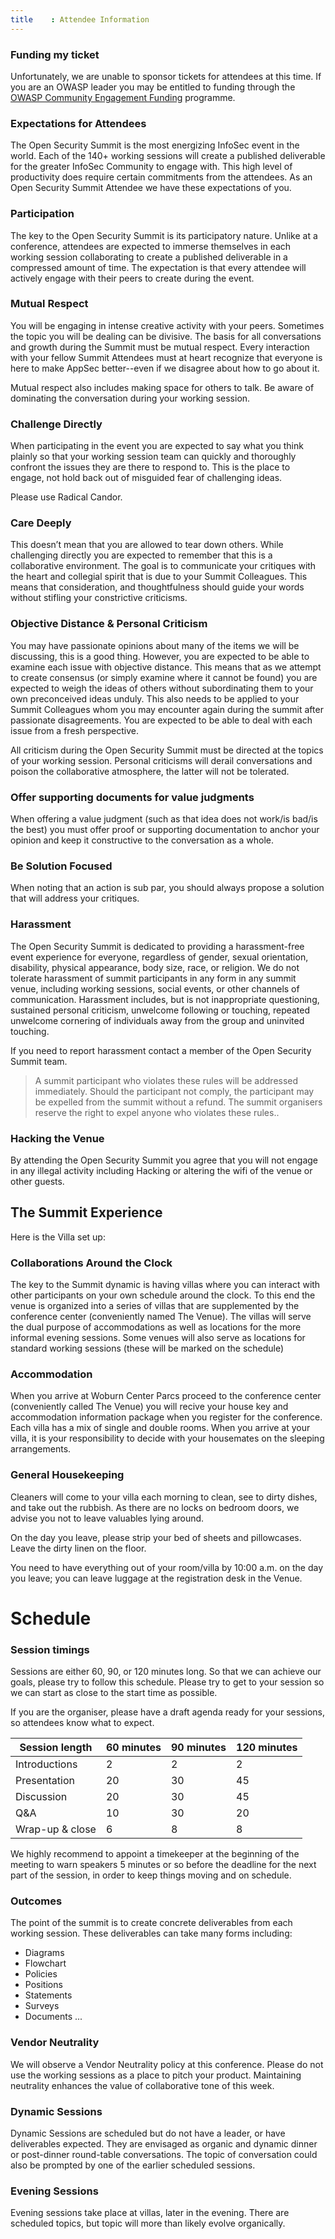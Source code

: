 ```yaml
---
title    : Attendee Information
---
```


### Funding my ticket

Unfortunately, we are unable to sponsor tickets for attendees at this time. If you are an OWASP leader you may be entitled to funding through the [OWASP Community Engagement Funding](https://www.owasp.org/index.php/Funding) programme. 

### Expectations for Attendees
 
The Open Security Summit is the most energizing InfoSec event in the world. Each of the 140+ working sessions will create a published deliverable for the greater InfoSec Community to engage with.  This high level of productivity does require certain commitments from the attendees.  As an Open Security Summit Attendee we have these expectations of you. 
 
### Participation 
 
The key to the Open Security Summit is its participatory nature.  Unlike at a conference, attendees are expected to immerse themselves in each working session collaborating to create a published deliverable in a compressed amount of time.  The expectation is that every attendee will actively engage with their peers to create during the event. 
 
### Mutual Respect
 
You will be engaging in intense creative activity with your peers.  Sometimes the topic you will be dealing can be divisive.  The basis for all conversations and growth during the Summit must be mutual respect.  Every interaction with your fellow Summit Attendees must at heart recognize that everyone is here to make AppSec better--even if we disagree about how to go about it.  
 
Mutual respect also includes making space for others to talk.  Be aware of dominating the conversation during your working session.
 
### Challenge Directly
 
When participating in the event you are expected to say what you think plainly so that your working session team can quickly and thoroughly confront the issues they are there to respond to.  This is the place to engage, not hold back out of misguided fear of challenging ideas.

Please use Radical Candor.
 
### Care Deeply 
 
This doesn’t mean that you are allowed to tear down others.  While challenging directly you are expected to remember that this is a collaborative environment.  The goal is to communicate your critiques with the heart and collegial spirit that is due to your Summit Colleagues.  This means that consideration, and thoughtfulness should guide your words without stifling your constrictive criticisms. 
 
### Objective Distance & Personal Criticism
 
You may have passionate opinions about many of the items we will be discussing, this is a good thing.  However, you are expected to be able to examine each issue with objective distance.  This means that as we attempt to create consensus (or simply examine where it cannot be found) you are expected to weigh the ideas of others without subordinating them to your own preconceived ideas unduly.  This also needs to be applied to your Summit Colleagues whom you may encounter again during the summit after passionate disagreements.  You are expected to be able to deal with each issue from a fresh perspective.  
 
All criticism during the Open Security Summit must be directed at the topics of your working session.  Personal criticisms will derail conversations and poison the collaborative atmosphere, the latter will not be tolerated.  
 
 
### Offer supporting documents for value judgments
 
When offering a value judgment (such as that idea does not work/is bad/is the best) you must offer proof or supporting documentation to anchor your opinion and keep it constructive to the conversation as a whole. 
 
### Be Solution Focused
 
When noting that an action is sub par, you should always propose a solution that will address your critiques.
 
### Harassment
 
The Open Security Summit is dedicated to providing a harassment-free event experience for everyone, regardless of gender, sexual orientation, disability, physical appearance, body size, race, or religion. We do not tolerate harassment of summit participants in any form in any summit venue, including working sessions, social events, or other channels of communication. Harassment includes, but is not inappropriate questioning, sustained personal criticism, unwelcome following or touching, repeated unwelcome cornering of individuals away from the group and uninvited touching.
 
If you need to report harassment contact a member of the Open Security Summit team.
 
> A summit participant who violates these rules will be addressed immediately. Should the participant not comply, the participant may be expelled from the summit without a refund. The summit organisers reserve the right to expel anyone who violates these rules..  
 
### Hacking the Venue
By attending the Open Security Summit you agree that you will not engage in any illegal activity including Hacking or altering the wifi of the venue or other guests.
 
## The Summit Experience
 
Here is the Villa set up:
 
### Collaborations Around the Clock
 
The key to the Summit dynamic is having villas where you can interact with other participants on your own schedule around the clock.  To this end the venue is organized into a series of villas that are supplemented by the conference center (conveniently named The Venue).  The villas will serve the dual purpose of accommodations as well as locations for the more informal evening sessions. Some venues will also serve as locations for standard working sessions (these will be marked on the schedule)
 
### Accommodation
 
When you arrive at Woburn Center Parcs proceed to the conference center (conveniently called The Venue) you will recive your house key and accommodation information package when you register for the conference.  Each villa has a mix of single and double rooms. When you arrive at your villa, it is your responsibility to decide with your housemates on the sleeping arrangements.  
 
### General Housekeeping 
 
Cleaners will come to your villa each morning to clean, see to dirty dishes, and take out the rubbish.  As there are no locks on bedroom doors, we advise you not to leave valuables lying around.  
 
On the day you leave, please strip your bed of sheets and pillowcases.  Leave the dirty linen on the floor.  
 
You need to have everything out of your room/villa by 10:00 a.m. on the day you leave; you can leave luggage at the registration desk in the Venue.  


# Schedule
 
 
### Session timings
 
Sessions  are either 60, 90, or 120 minutes long.  So that we can achieve our goals, please try to follow this schedule.  Please try to get to your session so we can start as close to the start time as possible.  
 
If you are the organiser, please have a draft agenda ready for your sessions, so attendees know what to expect. 
 
| Session length|60 minutes| 90 minutes|120 minutes |
|----------------|---------|-----------|------------|
|Introductions   |2 |2|2
|Presentation    |20|30|45
|Discussion |20|30|45
|Q&A|10|30|20
|Wrap-up & close|6|8|8
 
We highly recommend to appoint a timekeeper at the beginning of the meeting to warn speakers 5 minutes or so before the deadline for the next part of the session, in order to keep things moving and on schedule.  
 
### Outcomes
 
The point of the summit is to create concrete deliverables from each working session.  These deliverables can take many forms including:  
- Diagrams
- Flowchart
- Policies
- Positions
- Statements
- Surveys
- Documents
...
 
### Vendor Neutrality
 
We will observe a  Vendor Neutrality policy at this conference.  Please do not use the working sessions as a place to pitch your product.  Maintaining neutrality enhances the value of collaborative tone of this week.  
 
### Dynamic Sessions
Dynamic Sessions are scheduled but do not have a leader, or have deliverables expected.  They are envisaged as organic and dynamic dinner or post-dinner round-table conversations.  The topic of conversation could also be prompted by one of the earlier scheduled sessions.  
 
### Evening Sessions
Evening sessions take place at villas, later in the evening.  There are scheduled topics, but topic will more than likely evolve organically.  
 
